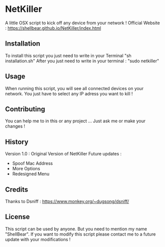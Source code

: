 # NetKiller

A little OSX script to kick off any device from your network !
Official Website : https://shellbear.github.io/NetKiller/index.html

## Installation

To install this script you just need to write in your Terminal "sh installation.sh"
After you just need to write in your terminal : "sudo netkiller"

## Usage

When running this script, you will see all connected devices on your network. You just have to select any IP adress you want to kill !

## Contributing

You can help me to in this or any project ... Just ask me or make your changes !

## History

Version 1.0 : Original Version of NetKiller
Future updates : 
- Spoof Mac Address 
- More Options
- Redesigned Menu

## Credits

Thanks to Dsniff : https://www.monkey.org/~dugsong/dsniff/

## License

This script can be used by anyone. But you need to mention my name "ShellBear". 
If you want to modify this script please contact me to a future update with your modifications !
